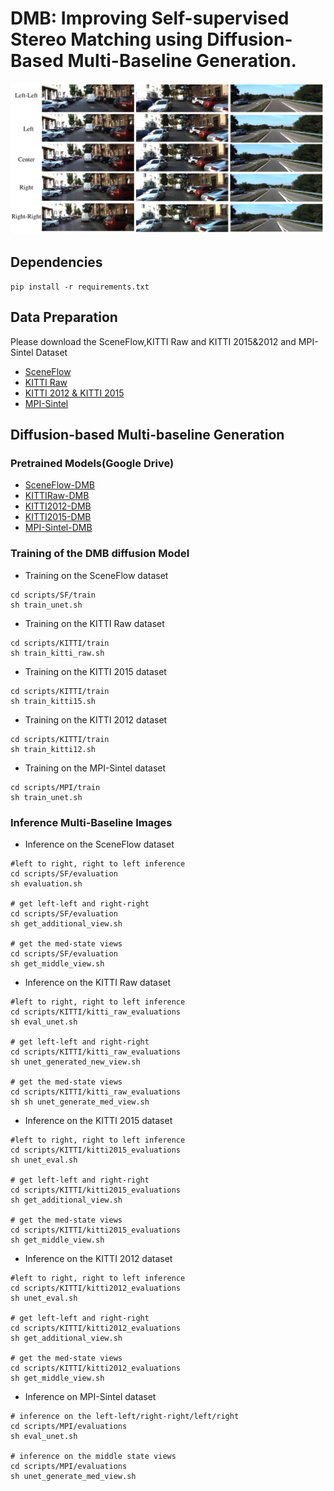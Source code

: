 # DMB: Improving Self-supervised Stereo Matching using Diffusion-Based Multi-Baseline Generation.

![extented_view_on_kitti](./figures/teaser02.png)

## Dependencies 
```
pip install -r requirements.txt
```  


## Data Preparation  
Please download the SceneFlow,KITTI Raw and KITTI 2015&2012 and MPI-Sintel Dataset 

- [SceneFlow](https://lmb.informatik.uni-freiburg.de/resources/datasets/SceneFlowDatasets.en.html) 
- [KITTI Raw](https://www.cvlibs.net/datasets/kitti/raw_data.php) 
- [KITTI 2012 & KITTI 2015](https://www.cvlibs.net/datasets/kitti/eval_scene_flow.php?benchmark=stereo) 
- [MPI-Sintel](http://sintel.is.tue.mpg.de/) 

## Diffusion-based Multi-baseline Generation
### Pretrained Models(Google Drive)
- [SceneFlow-DMB](https://drive.google.com/drive/folders/1Yc2RNc8TdwPe84T5cEiYbG8QKAt1p7j-?usp=sharing)
- [KITTIRaw-DMB](https://drive.google.com/drive/folders/1p1vhvANOeYjGkSfc53O-EEbgKCfc3cN7?usp=sharing)
- [KITTI2012-DMB](https://drive.google.com/drive/folders/1wFA1QNnQie_hjf-HUnjqJhF0JrCLqBn9?usp=sharing)
- [KITTI2015-DMB](https://drive.google.com/drive/folders/1yw_Bcy-cLSenJtNh68Jh5HlW0kaz1ola?usp=sharing)
- [MPI-Sintel-DMB](https://drive.google.com/drive/folders/1ewx0RNsJSjf4NXt8d9Zh9Lnv660zZPOz?usp=sharing)

### Training of the DMB diffusion Model
- Training on the SceneFlow dataset 
```
cd scripts/SF/train 
sh train_unet.sh
``` 

- Training on the KITTI Raw dataset 
```
cd scripts/KITTI/train
sh train_kitti_raw.sh
``` 
- Training on the KITTI 2015 dataset 
```
cd scripts/KITTI/train
sh train_kitti15.sh
``` 
- Training on the KITTI 2012 dataset 
```
cd scripts/KITTI/train
sh train_kitti12.sh
``` 

- Training on the MPI-Sintel dataset 
```
cd scripts/MPI/train 
sh train_unet.sh
``` 

### Inference Multi-Baseline Images
- Inference on the SceneFlow dataset
```
#left to right, right to left inference
cd scripts/SF/evaluation
sh evaluation.sh

# get left-left and right-right
cd scripts/SF/evaluation
sh get_additional_view.sh

# get the med-state views
cd scripts/SF/evaluation
sh get_middle_view.sh

```

- Inference on the KITTI Raw dataset 

```
#left to right, right to left inference
cd scripts/KITTI/kitti_raw_evaluations
sh eval_unet.sh

# get left-left and right-right
cd scripts/KITTI/kitti_raw_evaluations
sh unet_generated_new_view.sh

# get the med-state views
cd scripts/KITTI/kitti_raw_evaluations
sh sh unet_generate_med_view.sh

```

- Inference on the KITTI 2015 dataset 
```
#left to right, right to left inference
cd scripts/KITTI/kitti2015_evaluations
sh unet_eval.sh

# get left-left and right-right
cd scripts/KITTI/kitti2015_evaluations
sh get_additional_view.sh

# get the med-state views
cd scripts/KITTI/kitti2015_evaluations
sh get_middle_view.sh

```

- Inference on the KITTI 2012 dataset
```
#left to right, right to left inference
cd scripts/KITTI/kitti2012_evaluations
sh unet_eval.sh

# get left-left and right-right
cd scripts/KITTI/kitti2012_evaluations
sh get_additional_view.sh

# get the med-state views
cd scripts/KITTI/kitti2012_evaluations
sh get_middle_view.sh

```
- Inference on MPI-Sintel dataset 
```
# inference on the left-left/right-right/left/right
cd scripts/MPI/evaluations
sh eval_unet.sh

# inference on the middle state views
cd scripts/MPI/evaluations
sh unet_generate_med_view.sh
```


